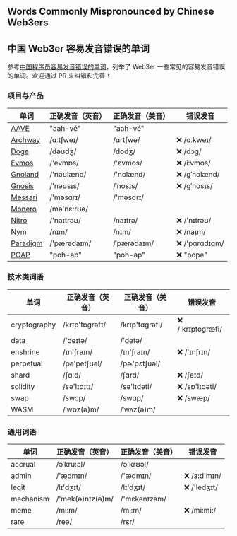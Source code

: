## Words Commonly Mispronounced by Chinese Web3ers
## 中国 Web3er 容易发音错误的单词

参考[中国程序员容易发音错误的单词](https://github.com/shimohq/chinese-programmer-wrong-pronunciation/)，列举了 Web3er 一些常见的容易发音错误的单词。欢迎通过 PR 来纠错和完善！

### 项目与产品
| 单词                                           | 正确发音（英音） | 正确发音（美音） | 错误发音      |
| ---------------------------------------------- | ---------------- | ---------------- | ------------- |
| [AAVE](https://aave.com/)                      | "aah-vé"         | "aah-vé"         |                |
| [Archway](https://archway.io/)                 | /ɑːtʃweɪ/        | /ɑrtʃwe/         | ❌ /ɑːkweɪ/    |
| [Doge](https://dogecoin.com/)                  | /dəʊdʒ/          | /dodʒ/           | ❌ /dɔɡ/       |
| [Evmos](https://evmos.org/)                    | /'evmɒs/         | /'ɛvmos/         | ❌ /i:vmos/    |
| [Gnoland](https://gno.land/)                   | /'nəʊlænd/       | /'nolænd/        | ❌ /gˈnolænd/  |
| [Gnosis](https://gnosis-safe.io/)              | /'nəʊsɪs/        | /ˈnosɪs/         | ❌ /gˈnosɪs/   |
| [Messari](https://messari.io/)                 | /'məsɑrɪ/        | /'məsɑrɪ/        |                |
| [Monero](https://www.getmonero.org/)           | /mə'nɛ:rʊə/      |                  |                |
| [Nitro](https://github.com/OffchainLabs/nitro) | /'naɪtrəʊ/       | /naɪtrə/         | ❌ /'nɪtrəʊ/   |
| [Nym](https://nymtech.net/)                    | /nɪm/            | /nɪm/            | ❌ /naɪm/      |
| [Paradigm](https://www.paradigm.xyz/)          | /'pærədaɪm/      | /ˈpærədaɪm/      | ❌ /'pɑrɑdɪgm/ |
| [POAP](https://poap.xyz/)                      | "poh-ap"         | "poh-ap"         | ❌ "pope"      |

### 技术类词语
| 单词         | 正确发音（英音） | 正确发音（美音） | 错误发音          |
| ------------ | ---------------- | ---------------- | ----------------- |
| cryptography | /krɪp'tɒgrəfɪ/   | /krɪp'tɑgrəfi/   | ❌ /'krɪptoɡræfi/ |
| data         | /'deɪtə/         | /'detə/          |                   |
| enshrine     | /ɪn'ʃraɪn/       | /ɪn'ʃraɪn/       | ❌ /'ɪnʃrɪn/      |
| perpetual    | /pə'petʃʊəl/     | /pɚ'pɛtʃuəl/     |                   |
| shard        | /ʃɑːd/           | /ʃɑrd/           | ❌ /ʃeɪd/         |
| solidity     | /sə'lɪdɪtɪ/      | /sə'lɪdəti/      | ❌ /sɒ'lɪdəti/    |
| swap         | /swɔp/           | /swɑp/           | ❌ /swæp/         |
| WASM         | /ˈwɒz(ə)m/       | /ˈwʌz(ə)m/       |                   |

### 通用词语
| 单词      | 正确发音（英音） | 正确发音（美音） | 错误发音     |
| --------- | ---------------- | ---------------- | ------------ |
| accrual   | /əˈkru:əl/       | /ə'krʊəl/        |              |
| admin     | /'ædmɪn/         | /'ædmɪn/         | ❌ /ɜ:d'mɪn/ |
| legit     | /lɪ'dʒɪt/        | /lɪ'dʒɪt/        | ❌ /'ledʒɪt/ |
| mechanism | /'mek(ə)nɪz(ə)m/ | /'mɛkənɪzəm/     |              |
| meme      | /mi:m/           | /mi:m/           | ❌ /mi:mi:/  |
| rare      | /reə/            | /rɛr/            |              |

